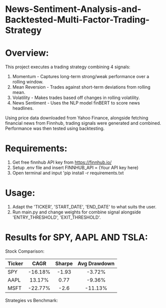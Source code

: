 # News-Sentiment-Analysis-and-Backtested-Multi-Factor-Trading-Strategy

# Overview:

This project executes a trading strategy combining 4 signals:

1. Momentum - Captures long-term strong/weak performance over a rolling window.
2. Mean Reversion - Trades against short-term deviations from rolling mean.
3. Volatility - Makes trades based off changes in rolling volatility. 
4. News Sentiment - Uses the NLP model finBERT to score news headlines. 

Using price data downloaded from Yahoo Finance, alongside fetching financial news from Finnhub, trading signals were generated and combined. Performance was then tested using backtesting. 

# Requirements:

1. Get free finnhub API key from https://finnhub.io/
2. Setup .env file and insert FINNHUB_API = (Your API key here)
3. Open terminal and input 'pip install -r requirements.txt

# Usage:

1. Adapt the 'TICKER', 'START_DATE', 'END_DATE' to what suits the user. 
2. Run main.py and change weights for combine signal alongside 'ENTRY_THRESHOLD', 'EXIT_THRESHOLD'.

# Results for SPY, AAPL AND TSLA:

Stock Comparison:

| Ticker        | CAGR           | Sharpe  | Avg Drawdown | 
| ------------- |:--------------:|:-------:|:------------:|
| SPY           | -16.18%        | -1.93   | -3.72%       | 
| AAPL          | 13.17%         |   0.77  | -9.36%       |
| MSFT          | -22.77%        |    -2.6 | -11.13%      |

Strategies vs Benchmark: 
